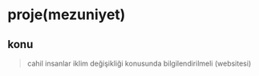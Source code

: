 # proje(mezuniyet)
## konu
>cahil insanlar iklim değişikliği konusunda bilgilendirilmeli (websitesi)
